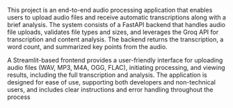 This project is an end-to-end audio processing application that enables users to upload audio files and receive automatic transcriptions along with a brief analysis. The system consists of a FastAPI backend that handles audio file uploads, validates file types and sizes, and leverages the Groq API for transcription and content analysis. The backend returns the transcription, a word count, and summarized key points from the audio.

A Streamlit-based frontend provides a user-friendly interface for uploading audio files (WAV, MP3, M4A, OGG, FLAC), initiating processing, and viewing results, including the full transcription and analysis. The application is designed for ease of use, supporting both developers and non-technical users, and includes clear instructions and error handling throughout the process

